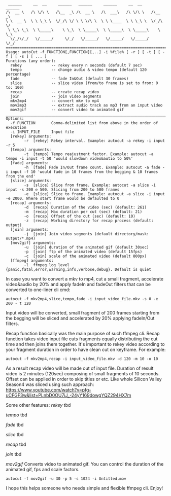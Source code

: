 ```
 ______     __  __     ______   ______     ______     __  __     ______
/\  __ \   /\ \/\ \   /\__  _\ /\  __ \   /\  ___\   /\ \/\ \   /\__  _\
\ \  __ \  \ \ \_\ \  \/_/\ \/ \ \ \/\ \  \ \ \____  \ \ \_\ \  \/_/\ \/
 \ \_\ \_\  \ \_____\    \ \_\  \ \_____\  \ \_____\  \ \_____\    \ \_\
  \/_/\/_/   \/_____/     \/_/   \/_____/   \/_____/   \/_____/     \/_/
========================================================================================================================================================================
Usage: autoCut -f FUNCTION[,FUNCTION][,..] -i %file% [ -r ] [ -t ] [ -f ] [ -s ] [ ... ]
Functions (any order):
  rekey             -- rekey every n seconds (default 7 sec)
  tempo             -- change audio & video tempo (default 120 percentage)
  fade              -- fade In&Out (default 30 frames)
  slice             -- slice video (from/to frame is set to from: 0 to: 100)
  recap             -- create recap video
  join              -- join video segments
  mkv2mp4           -- convert mkv to mp4
  mov2mp3           -- extract audio track as mp3 from an input video
  mov2gif           -- convert video to animated gif
________________________________________________________________________________________________________________________________________________________________________
Options:
  -f FUNCTION       Comma-delimited list from above in the order of execution
  -i INPUT_FILE     Input file
  [rekey] arguments:
        -r  [rekey] Rekey interval. Example: autocut -a rekey -i input -r 5
  [tempo] arguments:
        -t  [tempo] Tempo reajustment factor. Example: autocut -a tempo -i input -t 50 'would slowdown video&autio to 50%'
  [fade] arguments:
        -h  [fade] Fade In/Out frame count. Example: autocut -a fade -i input -f 10 'would fade in 10 frames from the begging & 10 frames from the end'
  [slice] arguments:
        -s  [slice] Slice from frame. Example: autocut -a slice -i input -s 200 e 500. Slicing from 200 to 500 frames
        -e  [slice] Slice to frame. Example: autocut -a slice -i input -e 2000. Where start frame would be defaulted to 0
  [recap] arguments:
        -d  [recap] Duration of the video (sec) (default: 261)
        -m  [recap] Max duration per cut (sec) (default: 21)
        -o  [recap] Offset of the cut (sec) (default: 10)
        -z  [recap] Working directory for recap process (default: output)
  [join] arguments:
        -j  [join] Join video segments (default directory/mask: output/*.mp4)
  [mov2gif] arguments:
        -u  [join] duration of the animated gif (default 30sec)
        -p  [join] ftp of the animated video (default 15fps)
        -c  [join] scale of the animated video (default 800px)
  [ffmpeg] arguments:
        -l  ffmpeg log level {panic,fatal,error,warning,info,verbose,debug}. Default is quiet

```

In case you want to convert a mkv to mp4, cut a small fragment, accelerate video&audio by 20% and apply fadeIn and fadeOut filters that can be converted to one-liner cli cmd:
```
autocut -f mkv2mp4,slice,tempo,fade -i input_video_file.mkv -s 0 -e 200 - t 120
```

Input video will be converted, small fragment of 200 frames starting from the begging will be sliced and accelerated by 20% applying fadeIn/Out filters.

Recap function basically was the main purpose of such ffmpeg cli. Recap function takes video input file cuts fragments equally distributing the cut time and then joins them together.
It's important to rekey video according to your fragment duration in order to have clean cut on keyframe. For example:
```
autocut -f mkv2mp4,recap -i input_video_file.mkv -d 120 -m 10 -o 10
```

As a result recap video will be made out of input file. Duration of result video is 2 minutes (120sec) composing of small fragments of 10 seconds. Offset can be applied in order to skip titles or etc.
Like whole Silicon Valley Season4 was sliced using such approach: https://www.youtube.com/watch?v=pfg-uCFGF3w&list=PLnbD0OU7iJ_-24yY169dowgYQZ294HX7m

Some other features:
*rekey*
tbd

*tempo*
tbd

*fade*
tbd

*slice*
tbd

*recap*
tbd

*join*
tbd

*mov2gif*
Converts video to animated gif. You can control the duration of the animated gif, fps and scale factors.
```
autocut -f mov2gif -u 30 -p 5 -s 1024 -i Untitled.mov
```

I hope this helps someone who needs simple and flexible ffmpeg cli.
Enjoy!

